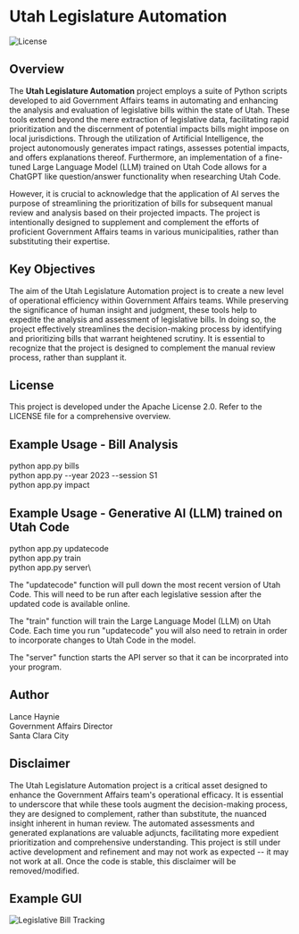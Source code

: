 # Utah Legislature Automation

![License](https://img.shields.io/badge/license-Apache%202.0-blue.svg)

## Overview

The **Utah Legislature Automation** project employs a suite of Python scripts developed to aid Government Affairs teams in automating and enhancing the analysis and evaluation of legislative bills within the state of Utah. These tools extend beyond the mere extraction of legislative data, facilitating rapid prioritization and the discernment of potential impacts bills might impose on local jurisdictions. Through the utilization of Artificial Intelligence, the project autonomously generates impact ratings, assesses potential impacts, and offers explanations thereof. Furthermore, an implementation of a fine-tuned Large Language Model (LLM) trained on Utah Code allows for a ChatGPT like question/answer functionality when researching Utah Code. 

However, it is crucial to acknowledge that the application of AI serves the purpose of streamlining the prioritization of bills for subsequent manual review and analysis based on their projected impacts. The project is intentionally designed to supplement and complement the efforts of proficient Government Affairs teams in various municipalities, rather than substituting their expertise.

## Key Objectives
The aim of the Utah Legislature Automation project is to create a new level of operational efficiency within Government Affairs teams. While preserving the significance of human insight and judgment, these tools help to expedite the analysis and assessment of legislative bills. In doing so, the project effectively streamlines the decision-making process by identifying and prioritizing bills that warrant heightened scrutiny. It is essential to recognize that the project is designed to complement the manual review process, rather than supplant it.

## License
This project is developed under the Apache License 2.0. Refer to the LICENSE file for a comprehensive overview.

## Example Usage - Bill Analysis
python app.py bills\
python app.py --year 2023 --session S1\
python app.py impact

## Example Usage - Generative AI (LLM) trained on Utah Code
python app.py updatecode\
python app.py train\
python app.py server\

The "updatecode" function will pull down the most recent version of Utah Code. This will need to be run after each legislative session after the updated code is available online. 

The "train" function will train the Large Language Model (LLM) on Utah Code. Each time you run "updatecode" you will also need to retrain in order to incorporate changes to Utah Code in the model.

The "server" function starts the API server so that it can be incorprated into your program.

## Author
Lance Haynie\
Government Affairs Director\
Santa Clara City

## Disclaimer
The Utah Legislature Automation project is a critical asset designed to enhance the Government Affairs team's operational efficacy. It is essential to underscore that while these tools augment the decision-making process, they are designed to complement, rather than substitute, the nuanced insight inherent in human review. The automated assessments and generated explanations are valuable adjuncts, facilitating more expedient prioritization and comprehensive understanding. This project is still under active development and refinement and may not work as expected -- it may not work at all. Once the code is stable, this disclaimer will be removed/modified.

## Example GUI
![Legislative Bill Tracking](https://raw.githubusercontent.com/sccity/utlegislature/b38da668d3a266cc31a1f4bf56d876c763575e9d/img/utle.png)